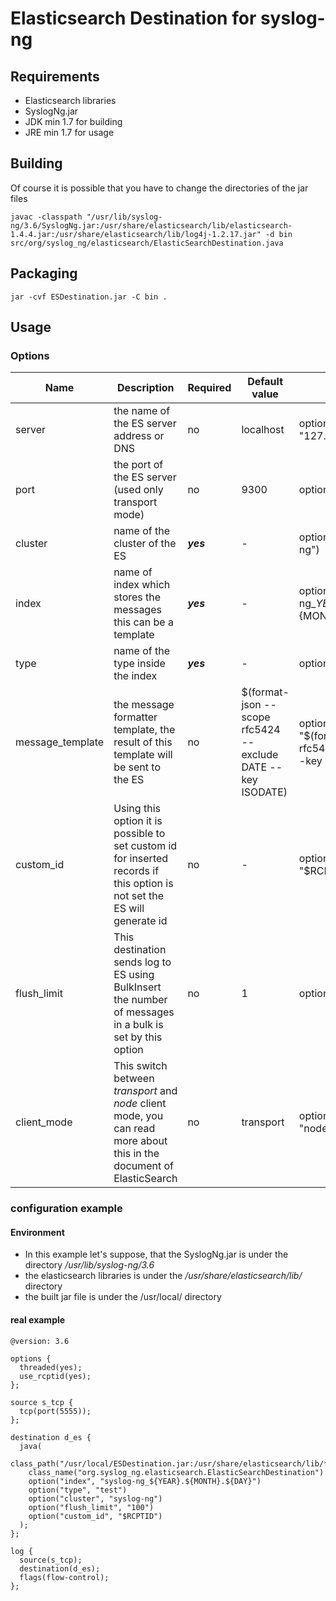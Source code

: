 Elasticsearch Destination for syslog-ng
=======================================

Requirements
------------
 * Elasticsearch libraries
 * SyslogNg.jar
 * JDK min 1.7 for building
 * JRE min 1.7 for usage
 
Building
--------
Of course it is possible that you have to change the directories of the jar files
```
javac -classpath "/usr/lib/syslog-ng/3.6/SyslogNg.jar:/usr/share/elasticsearch/lib/elasticsearch-1.4.4.jar:/usr/share/elasticsearch/lib/log4j-1.2.17.jar" -d bin src/org/syslog_ng/elasticsearch/ElasticSearchDestination.java
```

Packaging
---------
```
jar -cvf ESDestination.jar -C bin .
```

Usage
-----
### Options
Name | Description | Required | Default value | example
-----| ----------- | -------- | ------------- | -------
server | the name of the ES server address or DNS | no | localhost | option("server", "127.0.0.1")
port | the port of the ES server (used only transport mode) | no | 9300 | options("port", "9300")
cluster | name of the cluster of the ES | ***yes*** | - | option("cluster", "syslog-ng")
index | name of index which stores the messages this can be a template | ***yes*** | - | option("index", "syslog-ng_${YEAR}.${MONTH}.${DAY}")
type | name of the type inside the index | ***yes*** | - | option("type", "test")
message_template | the message formatter template, the result of this template will be sent to the ES | no | $(format-json --scope rfc5424 --exclude DATE --key ISODATE) | option("message_template", "$(format-json --scope rfc5424 --exclude DATE --key ISODATE)")
custom_id | Using this option it is possible to set custom id for inserted records if this option is not set the ES will generate id | no | - | option("custom_id", "$RCPTID")
flush_limit | This destination sends log to ES using BulkInsert the number of messages in a bulk is set by this option | no | 1 | option("flush_limit", "100")
client_mode | This switch between *transport* and  *node* client mode, you can read more about this in the document of ElasticSearch | no | transport | option("client_mode", "node")

### configuration example
#### Environment
 * In this example let's suppose, that the SyslogNg.jar is under the directory */usr/lib/syslog-ng/3.6*
 * the elasticsearch libraries is under the */usr/share/elasticsearch/lib/* directory
 * the built jar file is under the /usr/local/ directory
 
#### real example

```
@version: 3.6

options {
  threaded(yes);
  use_rcptid(yes);
};

source s_tcp {
  tcp(port(5555));
};

destination d_es {
  java(
    class_path("/usr/local/ESDestination.jar:/usr/share/elasticsearch/lib/*.jar")
    class_name("org.syslog_ng.elasticsearch.ElasticSearchDestination")
    option("index", "syslog-ng_${YEAR}.${MONTH}.${DAY}")
    option("type", "test")
    option("cluster", "syslog-ng")
    option("flush_limit", "100")
    option("custom_id", "$RCPTID")
  );
};

log {
  source(s_tcp);
  destination(d_es);
  flags(flow-control);
};

```
